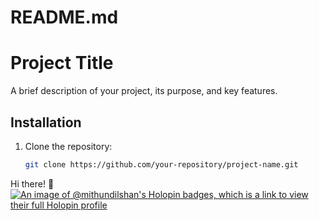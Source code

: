 # README.md
# Project Title

A brief description of your project, its purpose, and key features.



## Installation

1. Clone the repository:

   ```bash
   git clone https://github.com/your-repository/project-name.git

Hi there!
🥇
[![An image of @mithundilshan's Holopin badges, which is a link to view their full Holopin profile](https://holopin.me/mithundilshan)](https://holopin.io/@mithundilshan)
